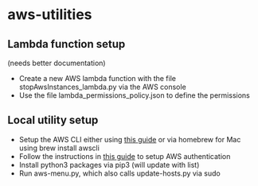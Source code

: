 # aws-utilities

## Lambda function setup
(needs better documentation)
- Create a new AWS lambda function with the file stopAwsInstances_lambda.py via the AWS console 
- Use the file lambda_permissions_policy.json to define the permissions

## Local utility setup
- Setup the AWS CLI either using [this guide](https://docs.aws.amazon.com/cli/latest/userguide/getting-started-install.html) or via homebrew for Mac using brew install awscli
- Follow the instructions in [this guide](https://docs.aws.amazon.com/cli/latest/userguide/getting-started-prereqs.html) to setup AWS authentication 
- Install python3 packages via pip3 (will update with list)
- Run aws-menu.py, which also calls update-hosts.py via sudo 
